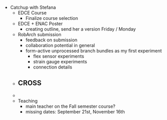 - Catchup with Stefana
	- EDCE Course
		- Finalize course selection
	- EDCE + ENAC Poster
		- creating outline, send her a version Friday / Monday
	- RobArch submission
		- feedback on submission
		- collaboration potential in general
		- form-active unprocessed branch bundles as my first experiment
			- flex sensor experiments
			- strain gauge experiments
			- connection details
	- CROSS
		-
	-
	- Teaching
		- main teacher on the Fall semester course?
		- missing dates: September 21st, November 16th